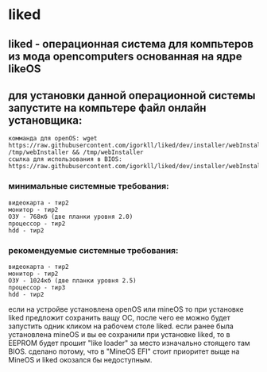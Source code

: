# liked
## liked - операционная система для компьтеров из мода opencomputers основанная на ядре likeOS
## для установки данной операционной системы запустите на компьтере файл онлайн установщика:
```
комманда для openOS: wget https://raw.githubusercontent.com/igorkll/liked/dev/installer/webInstaller.lua /tmp/webInstaller && /tmp/webInstaller
ссылка для использования в BIOS: https://raw.githubusercontent.com/igorkll/liked/dev/installer/webInstaller.lua
```

### минимальные системные требования:
```
видеокарта - тир2
монитор - тир2
ОЗУ - 768кб (две планки уровня 2.0)
процессор - тир2
hdd - тир2
```

### рекомендуемые системные требования:
```
видеокарта - тир2
монитор - тир2
ОЗУ - 1024кб (две планки уровня 2.5)
процессор - тир3
hdd - тир2
```

если на устройве установлена openOS или mineOS то при установке liked предложит сохранить ващу ОС,
после чего ее можно будет запустить одник кликом на рабочем столе liked.
если ранее была установлена mineOS и вы ее сохранили при установке liked, то в EEPROM будет прошит "like loader" за место изначально стоящего там BIOS.
сделано потому, что в "MineOS EFI" стоит приоритет выще на MineOS и liked окозался бы недоступным.